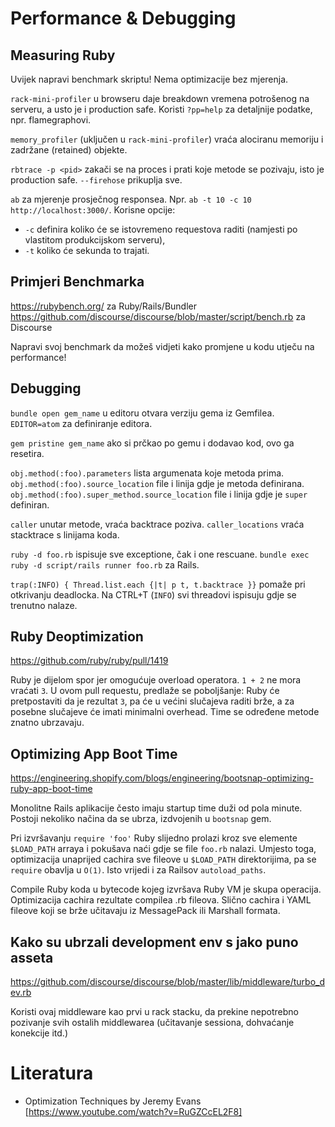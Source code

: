 # Performance & Debugging

## Measuring Ruby

Uvijek napravi benchmark skriptu! Nema optimizacije bez mjerenja.

`rack-mini-profiler` u browseru daje breakdown vremena potrošenog na serveru, a usto je i production safe. Koristi `?pp=help` za detaljnije podatke, npr. flamegraphovi.

`memory_profiler` (uključen u `rack-mini-profiler`) vraća alociranu memoriju i zadržane (retained) objekte.

`rbtrace -p <pid>` zakači se na proces i prati koje metode se pozivaju, isto je production safe. `--firehose` prikuplja sve.

`ab` za mjerenje prosječnog responsea. Npr. `ab -t 10 -c 10 http://localhost:3000/`. Korisne opcije:
* `-c` definira koliko će se istovremeno requestova raditi (namjesti po vlastitom produkcijskom serveru),
* `-t` koliko će sekunda to trajati.

## Primjeri Benchmarka

https://rubybench.org/ za Ruby/Rails/Bundler
https://github.com/discourse/discourse/blob/master/script/bench.rb za Discourse

Napravi svoj benchmark da možeš vidjeti kako promjene u kodu utječu na performance!

## Debugging

`bundle open gem_name` u editoru otvara verziju gema iz Gemfilea. `EDITOR=atom` za definiranje editora.

`gem pristine gem_name` ako si prčkao po gemu i dodavao kod, ovo ga resetira.

`obj.method(:foo).parameters` lista argumenata koje metoda prima.
`obj.method(:foo).source_location` file i linija gdje je metoda definirana.
`obj.method(:foo).super_method.source_location` file i linija gdje je `super` definiran.

`caller` unutar metode, vraća backtrace poziva.
`caller_locations` vraća stacktrace s linijama koda.

`ruby -d foo.rb` ispisuje sve exceptione, čak i one rescuane.
`bundle exec ruby -d script/rails runner foo.rb` za Rails.

`trap(:INFO) { Thread.list.each {|t| p t, t.backtrace }}` pomaže pri otkrivanju deadlocka. Na CTRL+T (`INFO`) svi threadovi ispisuju gdje se trenutno nalaze.

## Ruby Deoptimization

https://github.com/ruby/ruby/pull/1419

Ruby je dijelom spor jer omogućuje overload operatora. `1 + 2` ne mora vraćati `3`. U ovom pull requestu, predlaže se poboljšanje: Ruby će pretpostaviti da je rezultat `3`, pa će u većini slučajeva raditi brže, a za posebne slučajeve će imati minimalni overhead. Time se određene metode znatno ubrzavaju.

## Optimizing App Boot Time

https://engineering.shopify.com/blogs/engineering/bootsnap-optimizing-ruby-app-boot-time

Monolitne Rails aplikacije često imaju startup time duži od pola minute. Postoji nekoliko načina da se ubrza, izdvojenih u `bootsnap` gem.

Pri izvršavanju `require 'foo'` Ruby slijedno prolazi kroz sve elemente `$LOAD_PATH` arraya i pokušava naći gdje se file `foo.rb` nalazi. Umjesto toga, optimizacija unaprijed cachira sve fileove u `$LOAD_PATH` direktorijima, pa se `require` obavlja u `O(1)`. Isto vrijedi i za Railsov `autoload_paths`.

Compile Ruby koda u bytecode kojeg izvršava Ruby VM je skupa operacija. Optimizacija cachira rezultate compilea .rb fileova. Slično cachira i YAML fileove koji se brže učitavaju iz MessagePack ili Marshall formata.

## Kako su ubrzali development env s jako puno asseta

https://github.com/discourse/discourse/blob/master/lib/middleware/turbo_dev.rb

Koristi ovaj middleware kao prvi u rack stacku, da prekine nepotrebno pozivanje svih ostalih middlewarea (učitavanje sessiona, dohvaćanje konekcije itd.)

# Literatura

* Optimization Techniques by Jeremy Evans [https://www.youtube.com/watch?v=RuGZCcEL2F8]
